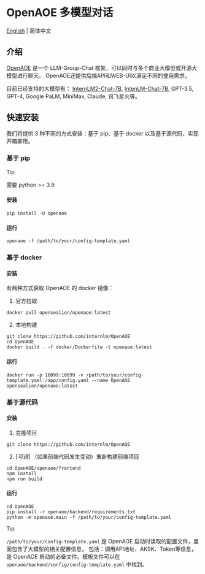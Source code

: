 # OpenAOE 多模型对话

[English](openaoe.md) | 简体中文


## 介绍
[OpenAOE](https://github.com/InternLM/OpenAOE) 是一个 LLM-Group-Chat 框架，可以同时与多个商业大模型或开源大模型进行聊天。 OpenAOE还提供后端API和WEB-UI以满足不同的使用需求。

目前已经支持的大模型有：  [InternLM2-Chat-7B](https://huggingface.co/internlm/internlm2-chat-7b), [IntenLM-Chat-7B](https://huggingface.co/internlm/internlm-chat-7b), GPT-3.5, GPT-4, Google PaLM, MiniMax, Claude, 讯飞星火等。


## 快速安装
我们将提供 3 种不同的方式安装：基于 pip、基于 docker 以及基于源代码，实现开箱即用。

### 基于 pip
> [!TIP]
> 需要 python >= 3.9
#### **安装**
```shell
pip install -U openaoe
```
#### **运行**
```shell
openaoe -f /path/to/your/config-template.yaml
```

### 基于 docker
#### **安装**
有两种方式获取 OpenAOE 的 docker 镜像：
1. 官方拉取
```shell
docker pull opensealion/openaoe:latest
```

2. 本地构建
```shell
git clone https://github.com/internlm/OpenAOE
cd OpenAOE
docker build . -f docker/Dockerfile -t openaoe:latest
```

#### **运行**
```shell
docker run -p 10099:10099 -v /path/to/your/config-template.yaml:/app/config.yaml --name OpenAOE opensealion/openaoe:latest
```

### 基于源代码
#### **安装**
1. 克隆项目
```shell
git clone https://github.com/internlm/OpenAOE
```
2. [_可选_] （如果前端代码发生变动）重新构建前端项目
```shell
cd OpenAOE/openaoe/frontend
npm install
npm run build
```


#### **运行**
```shell
cd OpenAOE
pip install -r openaoe/backend/requirements.txt
python -m openaoe.main -f /path/to/your/config-template.yaml
``````

> [!TIP]
> `/path/to/your/config-template.yaml` 是 OpenAOE 启动时读取的配置文件，里面包含了大模型的相关配置信息，
> 包括：调用API地址、AKSK、Token等信息，是 OpenAOE 启动的必备文件。模板文件可以在 `openaoe/backend/config/config-template.yaml` 中找到。
